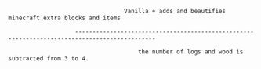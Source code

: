                                      Vanilla + adds and beautifies minecraft extra blocks and items

                       ---------------------------------------------------------------------------------------------

                                         the number of logs and wood is subtracted from 3 to 4.
